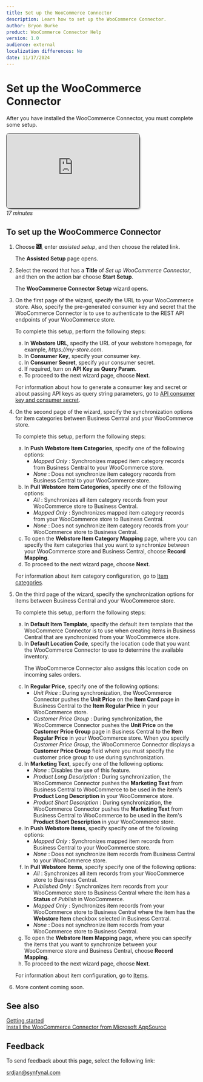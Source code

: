 ```yaml
---
title: Set up the WooCommerce Connector
description: Learn how to set up the WooCommerce Connector.
author: Bryon Burke
product: WooCommerce Connector Help
version: 1.0
audience: external
localization differences: No
date: 11/17/2024
---
```


<!-- markdownlint-disable MD006 MD007 MD009 MD024 MD025 MD033 -->
<!--// cspell:ignore  markdownlint allowfullscreen keyframes WooCommerce autoplay webstore -->

# Set up the WooCommerce Connector

After you have installed the WooCommerce Connector, you must complete some setup.

<iframe width="350" height="197" src="https://www.youtube.com/embed/oQrN34-WnT8" title="YouTube video player" frameborder="0" allow="accelerometer; autoplay; clipboard-write; encrypted-media; gyroscope; picture-in-picture" allowfullscreen style="border:1px solid; border-color:#0a0a0a;box-shadow:5px 5px 5px -5px #0a0a0a;border-radius:7px"></iframe><br><i>17 minutes</i>

## To set up the WooCommerce Connector

1. Choose ![Lightbulb that opens the Tell Me feature.](media/ui-search/search_small.png "Tell me what you want to do"), enter <i>assisted setup</i>, and then choose the related link.

   The <b>Assisted Setup</b> page opens.

1. Select the record that has a <b>Title</b> of <i>Set up WooCommerce Connector</i>, and then on the action bar choose <b>Start Setup</b>.

   The <b>WooCommerce Connector Setup</b> wizard opens.

1. On the first page of the wizard, specify the URL to your WooCommerce store. Also, specify the pre-generated consumer key and secret that the WooCommerce Connector is to use to authenticate to the REST API endpoints of your WooCommerce store.

   To complete this setup, perform the following steps:
   <ol type="a">
    <li>In <b>Webstore URL</b>, specify the URL of your webstore homepage, for example, <i>https://my-store.com</i>.</li>
    <li>In <b>Consumer Key</b>, specify your consumer key.</li>
    <li>In <b>Consumer Secret</b>, specify your consumer secret.</li>
    <li>If required, turn on <b>API Key as Query Param</b>.</li>
    <li>To proceed to the next wizard page, choose <b>Next</b>.</li>
   </ol>

   For information about how to generate a consumer key and secret or about passing API keys as query string parameters, go to <a href="api-consumer-key-consumer-secret.md" target="_blank">API consumer key and consumer secret</a>.

1. On the second page of the wizard, specify the synchronization options for item categories between Business Central and your WooCommerce store.

   To complete this setup, perform the following steps:
   <ol type="a">
    <li>In <b>Push Webstore Item Categories</b>, specify one of the following options:
     <ul>
      <li><i>Mapped Only</i> : Synchronizes mapped item category records from Business Central to your WooCommerce store.</li>
      <li><i>None</i> : Does not synchronize item category records from Business Central to your WooCommerce store.</li>
     </ul></li>
    <li>In <b>Pull Webstore Item Categories</b>, specify one of the following options:
     <ul>
      <li><i>All</i> : Synchronizes all item category records from your WooCommerce store to Business Central.</li>
      <li><i>Mapped Only</i> : Synchronizes mapped item category records from your WooCommerce store to Business Central.</li>
      <li><i>None</i> : Does not synchronize item category records from your WooCommerce store to Business Central.</li>
     </ul></li>
    <li>To open the <b>Webstore Item Category Mapping</b> page, where you can specify the item categories that you want to synchronize between your WooCommerce store and Business Central, choose <b>Record Mapping</b>.</li>
    <li>To proceed to the next wizard page, choose <b>Next</b>.</li>
   </ol>

   For information about item category configuration, go to <a href="item-categories.md" target="_blank">Item categories</a>.

1. On the third page of the wizard, specify the synchronization options for items between Business Central and your WooCommerce store.

   To complete this setup, perform the following steps:
   <ol type="a">
    <li>In <b>Default Item Template</b>, specify the default item template that the WooCommerce Connector is to use when creating items in Business Central that are synchronized from your WooCommerce store.</li>
    <li>In <b>Default Location Code</b>, specify the location code that you want the WooCommerce Connector to use to determine the available inventory.<br>
     <p>The WooCommerce Connector also assigns this location code on incoming sales orders.</p></li>
    <li>In <b>Regular Price</b>, specify one of the following options:
     <ul>
      <li><i>Unit Price</i> : During synchronization, the WooCommerce Connector pushes the <b>Unit Price</b> on the <b>Item Card</b> page in Business Central to the <b>Item Regular Price</b> in your WooCommerce store.</li>
      <li><i>Customer Price Group</i> : During synchronization, the WooCommerce Connector pushes the <b>Unit Price</b> on the <b>Customer Price Group</b> page in Business Central to the <b>Item Regular Price</b> in your WooCommerce store. When you specify <i>Customer Price Group</i>, the WooCommerce Connector displays a <b>Customer Price Group</b> field where you must specify the customer price group to use during synchronization.</li>
     </ul></li>
    <li>In <b>Marketing Text</b>, specify one of the following options:
     <ul>
      <li><i>None</i> : Disables the use of this feature.</li>
      <li><i>Product Long Description</i> : During synchronization, the WooCommerce Connector pushes the <b>Marketing Text</b> from Business Central to WooCommerce to be used in the item's <b>Product Long Description</b> in your WooCommerce store.</li>
      <li><i>Product Short Description</i> : During synchronization, the WooCommerce Connector pushes the <b>Marketing Text</b> from Business Central to WooCommerce to be used in the item's <b>Product Short Description</b> in your WooCommerce store.</li>
     </ul></li>
    <li>In <b>Push Webstore Items</b>, specify specify one of the following options:
     <ul>
      <li><i>Mapped Only</i> : Synchronizes mapped item records from Business Central to your WooCommerce store.</li>
      <li><i>None</i> : Does not synchronize item records from Business Central to your WooCommerce store.</li>
     </ul></li>
    <li>In <b>Pull Webstore Items</b>, specify specify one of the following options:
     <ul>
      <li><i>All</i> : Synchronizes all item records from your WooCommerce store to Business Central.</li>
      <li><i>Published Only</i> : Synchronizes item records from your WooCommerce store to Business Central where the item has a <b>Status</b> of <i>Publish</i> in WooCommerce.</li>
      <li><i>Mapped Only</i> : Synchronizes item records from your WooCommerce store to Business Central where the item has the <b>Webstore Item</b> checkbox selected in Business Central.</li>
      <li><i>None</i> : Does not synchronize item records from your WooCommerce store to Business Central.</li>
     </ul></li>
    <li>To open the <b>Webstore Item Mapping</b> page, where you can specify the items that you want to synchronize between your WooCommerce store and Business Central, choose <b>Record Mapping</b>.</li>
    <li>To proceed to the next wizard page, choose <b>Next</b>.</li>
   </ol>

   For information about item configuration, go to <a href="items.md" target="_blank">Items</a>.

1. More content coming soon.

## See also

[Getting started](getting-started.md)  
[Install the WooCommerce Connector from Microsoft AppSource](install-woocommerce-connector-from-microsoft-appsource.md)

## Feedback

To send feedback about this page, select the following link:

[srdjan@synfynal.com](mailto:srdjan@synfynal.com?subject=Documentation%20Feedback%20Product%20Docs:%20set-up-woocommerce-connector)

